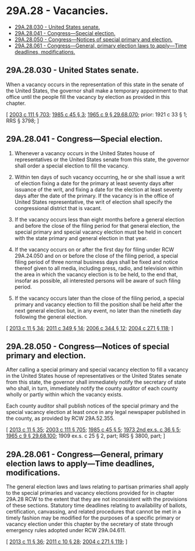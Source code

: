 # 29A.28 - Vacancies.
* [29A.28.030 - United States senate.](#29a28030---united-states-senate)
* [29A.28.041 - Congress—Special election.](#29a28041---congressspecial-election)
* [29A.28.050 - Congress—Notices of special primary and election.](#29a28050---congressnotices-of-special-primary-and-election)
* [29A.28.061 - Congress—General, primary election laws to apply—Time deadlines, modifications.](#29a28061---congressgeneral-primary-election-laws-to-applytime-deadlines-modifications)
## 29A.28.030 - United States senate.
When a vacancy occurs in the representation of this state in the senate of the United States, the governor shall make a temporary appointment to that office until the people fill the vacancy by election as provided in this chapter.

\[ [2003 c 111 § 703](https://lawfilesext.leg.wa.gov/biennium/2003-04/Pdf/Bills/Session%20Laws/Senate/5221-S.SL.pdf?cite=2003%20c%20111%20§%20703); [1985 c 45 § 3](https://leg.wa.gov/CodeReviser/documents/sessionlaw/1985c45.pdf?cite=1985%20c%2045%20§%203); [1965 c 9 § 29.68.070](https://leg.wa.gov/CodeReviser/documents/sessionlaw/1965c9.pdf?cite=1965%20c%209%20§%2029.68.070); prior:  1921 c 33 § 1; RRS § 3798; \]

## 29A.28.041 - Congress—Special election.
1. Whenever a vacancy occurs in the United States house of representatives or the United States senate from this state, the governor shall order a special election to fill the vacancy.

2. Within ten days of such vacancy occurring, he or she shall issue a writ of election fixing a date for the primary at least seventy days after issuance of the writ, and fixing a date for the election at least seventy days after the date of the primary. If the vacancy is in the office of United States representative, the writ of election shall specify the congressional district that is vacant.

3. If the vacancy occurs less than eight months before a general election and before the close of the filing period for that general election, the special primary and special vacancy election must be held in concert with the state primary and general election in that year.

4. If the vacancy occurs on or after the first day for filing under RCW 29A.24.050 and on or before the close of the filing period, a special filing period of three normal business days shall be fixed and notice thereof given to all media, including press, radio, and television within the area in which the vacancy election is to be held, to the end that, insofar as possible, all interested persons will be aware of such filing period. 

5. If the vacancy occurs later than the close of the filing period, a special primary and vacancy election to fill the position shall be held after the next general election but, in any event, no later than the ninetieth day following the general election.

\[ [2013 c 11 § 34](https://lawfilesext.leg.wa.gov/biennium/2013-14/Pdf/Bills/Session%20Laws/Senate/5518-S.SL.pdf?cite=2013%20c%2011%20§%2034); [2011 c 349 § 14](https://lawfilesext.leg.wa.gov/biennium/2011-12/Pdf/Bills/Session%20Laws/Senate/5171-S.SL.pdf?cite=2011%20c%20349%20§%2014); [2006 c 344 § 12](https://lawfilesext.leg.wa.gov/biennium/2005-06/Pdf/Bills/Session%20Laws/Senate/6236.SL.pdf?cite=2006%20c%20344%20§%2012); [2004 c 271 § 118](https://lawfilesext.leg.wa.gov/biennium/2003-04/Pdf/Bills/Session%20Laws/Senate/6453.SL.pdf?cite=2004%20c%20271%20§%20118); \]

## 29A.28.050 - Congress—Notices of special primary and election.
After calling a special primary and special vacancy election to fill a vacancy in the United States house of representatives or the United States senate from this state, the governor shall immediately notify the secretary of state who shall, in turn, immediately notify the county auditor of each county wholly or partly within which the vacancy exists.

Each county auditor shall publish notices of the special primary and the special vacancy election at least once in any legal newspaper published in the county, as provided by RCW 29A.52.355.

\[ [2013 c 11 § 35](https://lawfilesext.leg.wa.gov/biennium/2013-14/Pdf/Bills/Session%20Laws/Senate/5518-S.SL.pdf?cite=2013%20c%2011%20§%2035); [2003 c 111 § 705](https://lawfilesext.leg.wa.gov/biennium/2003-04/Pdf/Bills/Session%20Laws/Senate/5221-S.SL.pdf?cite=2003%20c%20111%20§%20705); [1985 c 45 § 5](https://leg.wa.gov/CodeReviser/documents/sessionlaw/1985c45.pdf?cite=1985%20c%2045%20§%205); [1973 2nd ex.s. c 36 § 5](https://leg.wa.gov/CodeReviser/documents/sessionlaw/1973ex2c36.pdf?cite=1973%202nd%20ex.s.%20c%2036%20§%205); [1965 c 9 § 29.68.100](https://leg.wa.gov/CodeReviser/documents/sessionlaw/1965c9.pdf?cite=1965%20c%209%20§%2029.68.100); 1909 ex.s. c 25 § 2, part; RRS § 3800, part; \]

## 29A.28.061 - Congress—General, primary election laws to apply—Time deadlines, modifications.
The general election laws and laws relating to partisan primaries shall apply to the special primaries and vacancy elections provided for in chapter 29A.28 RCW to the extent that they are not inconsistent with the provisions of these sections. Statutory time deadlines relating to availability of ballots, certification, canvassing, and related procedures that cannot be met in a timely fashion may be modified for the purposes of a specific primary or vacancy election under this chapter by the secretary of state through emergency rules adopted under RCW 29A.04.611.

\[ [2013 c 11 § 36](https://lawfilesext.leg.wa.gov/biennium/2013-14/Pdf/Bills/Session%20Laws/Senate/5518-S.SL.pdf?cite=2013%20c%2011%20§%2036); [2011 c 10 § 28](https://lawfilesext.leg.wa.gov/biennium/2011-12/Pdf/Bills/Session%20Laws/Senate/5124-S.SL.pdf?cite=2011%20c%2010%20§%2028); [2004 c 271 § 119](https://lawfilesext.leg.wa.gov/biennium/2003-04/Pdf/Bills/Session%20Laws/Senate/6453.SL.pdf?cite=2004%20c%20271%20§%20119); \]

